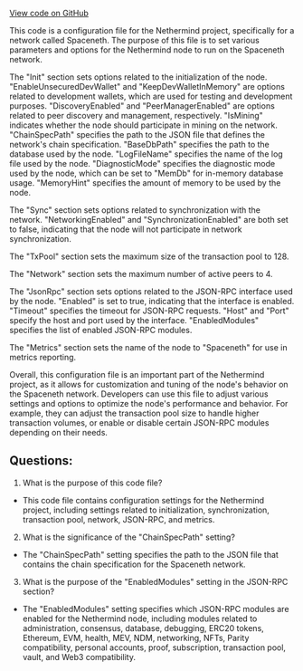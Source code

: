 [View code on GitHub](https://github.com/NethermindEth/nethermind/src/Nethermind/Nethermind.Runner/configs/spaceneth.cfg)

This code is a configuration file for the Nethermind project, specifically for a network called Spaceneth. The purpose of this file is to set various parameters and options for the Nethermind node to run on the Spaceneth network. 

The "Init" section sets options related to the initialization of the node. "EnableUnsecuredDevWallet" and "KeepDevWalletInMemory" are options related to development wallets, which are used for testing and development purposes. "DiscoveryEnabled" and "PeerManagerEnabled" are options related to peer discovery and management, respectively. "IsMining" indicates whether the node should participate in mining on the network. "ChainSpecPath" specifies the path to the JSON file that defines the network's chain specification. "BaseDbPath" specifies the path to the database used by the node. "LogFileName" specifies the name of the log file used by the node. "DiagnosticMode" specifies the diagnostic mode used by the node, which can be set to "MemDb" for in-memory database usage. "MemoryHint" specifies the amount of memory to be used by the node.

The "Sync" section sets options related to synchronization with the network. "NetworkingEnabled" and "SynchronizationEnabled" are both set to false, indicating that the node will not participate in network synchronization.

The "TxPool" section sets the maximum size of the transaction pool to 128.

The "Network" section sets the maximum number of active peers to 4.

The "JsonRpc" section sets options related to the JSON-RPC interface used by the node. "Enabled" is set to true, indicating that the interface is enabled. "Timeout" specifies the timeout for JSON-RPC requests. "Host" and "Port" specify the host and port used by the interface. "EnabledModules" specifies the list of enabled JSON-RPC modules.

The "Metrics" section sets the name of the node to "Spaceneth" for use in metrics reporting.

Overall, this configuration file is an important part of the Nethermind project, as it allows for customization and tuning of the node's behavior on the Spaceneth network. Developers can use this file to adjust various settings and options to optimize the node's performance and behavior. For example, they can adjust the transaction pool size to handle higher transaction volumes, or enable or disable certain JSON-RPC modules depending on their needs.
## Questions: 
 1. What is the purpose of this code file?
- This code file contains configuration settings for the Nethermind project, including settings related to initialization, synchronization, transaction pool, network, JSON-RPC, and metrics.

2. What is the significance of the "ChainSpecPath" setting?
- The "ChainSpecPath" setting specifies the path to the JSON file that contains the chain specification for the Spaceneth network.

3. What is the purpose of the "EnabledModules" setting in the JSON-RPC section?
- The "EnabledModules" setting specifies which JSON-RPC modules are enabled for the Nethermind node, including modules related to administration, consensus, database, debugging, ERC20 tokens, Ethereum, EVM, health, MEV, NDM, networking, NFTs, Parity compatibility, personal accounts, proof, subscription, transaction pool, vault, and Web3 compatibility.